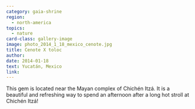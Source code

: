 ```yaml
---
category: gaia-shrine
region:
  - north-america
topics:
  - nature
card-class: gallery-image
image: photo_2014_1_18_mexico_cenote.jpg
title: Cenote X toloc
author:
date: 2014-01-18
text: Yucatán, Mexico
link:
---
```

This gem is located near the Mayan complex of Chichén Itzá. It is a beautiful and refreshing way to spend an afternoon after a long hot stroll at Chichén Itzá!
